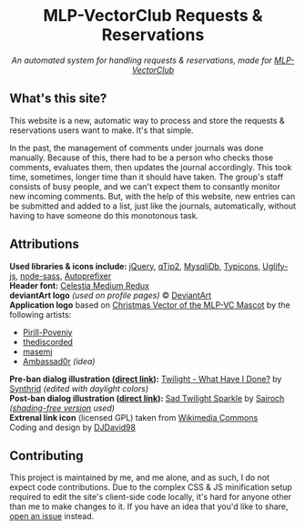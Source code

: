 <p align="center"><img src="https://raw.githubusercontent.com/ponydevs/MLPVC-RR/master/www/img/logo.png" alt=""></p>

<h1 align="center">MLP-VectorClub Requests & Reservations</h1>
<p align="center"><em>An automated system for handling requests & reservations, made for <a href="http://mlp-vectorclub.deviantart.com/">MLP-VectorClub</a></em></p>

## What's this site?

This website is a new, automatic way to process and store the requests & reservations users want to make. It's that simple.

In the past, the management of comments under journals was done manually. Because of this, there had to be a person who checks those comments, evaluates them, then updates the journal accordingly. This took time, sometimes, longer time than it should have taken. The group's staff consists of busy people, and we can't expect them to consantly monitor new incoming comments. But, with the help of this website, new entries can be submitted and added to a list, just like the journals, automatically, without having to have someone do this monotonous task.

## Attributions

**Used libraries & icons include:** [jQuery](http://jquery.com/), [qTip2](http://qtip2.com/), [MysqliDb](https://github.com/joshcam/PHP-MySQLi-Database-Class), [Typicons](http://www.typicons.com/), [Uglify-js](https://www.npmjs.com/package/uglify-js), [node-sass](https://www.npmjs.com/package/node-sass), [Autoprefixer](https://www.npmjs.com/package/autoprefixer#cli)<br>
**Header font:** [Celestia Medium Redux](http://www.mattyhex.net/CMR/)<br>
**deviantArt logo** *(used on profile pages)* &copy; [DeviantArt](http://www.deviantart.com/)<br>
**Application logo** based on [Christmas Vector of the MLP-VC Mascot](http://pirill-poveniy.deviantart.com/art/Collab-Christmas-Vector-of-the-MLP-VC-Mascot-503196118) by the following artists:

 - [Pirill-Poveniy](http://pirill-poveniy.deviantart.com/)
 - [thediscorded](http://thediscorded.deviantart.com/)
 - [masemj](http://masemj.deviantart.com/)
 - [Ambassad0r](http://ambassad0r.deviantart.com/) *(idea)*
 
**Pre-ban dialog illustration ([direct link](https://raw.githubusercontent.com/ponydevs/MLPVC-RR/master/www/img/ban-before.png)):** [Twilight - What Have I Done?](http://synthrid.deviantart.com/art/Twilight-What-Have-I-Done-355177596) by [Synthrid](http://synthrid.deviantart.com/) *(edited with daylight colors)*<br>
**Post-ban dialog illustration ([direct link](https://raw.githubusercontent.com/ponydevs/MLPVC-RR/master/www/img/ban-after.png)):** [Sad Twilight Sparkle](http://sairoch.deviantart.com/art/Sad-Twilight-Sparkle-354710611) by [Sairoch](http://sairoch.deviantart.com/) *([shading-free version](http://sta.sh/0mddtxyru0w) used)*<br>
**Extrenal link icon** (licensed GPL) taken from [Wikimedia Commons](https://commons.wikimedia.org/wiki/File:Icon_External_Link.svg)<br>
Coding and design by [DJDavid98](http://djdavid98.eu/)

## Contributing

This project is maintained by me, and me alone, and as such, I do not expect code contributions. Due to the complex CSS & JS minification setup required to edit the site's client-side code locally, it's hard for anyone other than me to make changes to it. If you have an idea that you'd like to share, [open an issue](https://github.com/ponydevs/MLPVC-RR/issues/new) instead.
